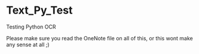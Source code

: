 # Text_Py_Test
Testing Python OCR

Please make sure you read the OneNote file on all of this, or this wont make any sense at all ;)











